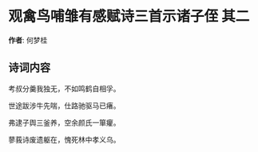 # 观禽鸟哺雏有感赋诗三首示诸子侄  其二

**作者**: 何梦桂

## 诗词内容

考叔分羹我独无，不如鸣鹤自相孚。

世途跋涉牛先喘，仕路驰驱马已瘏。

弗逮子舆三釜养，空余颜氏一箪癯。

蓼莪诗废遗躯在，愧死林中孝义乌。

